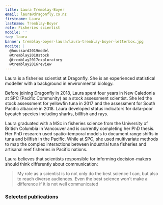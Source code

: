 ```yaml
---
title: Laura Tremblay-Boyer
email: laura@dragonfly.co.nz
firstname: Laura
lastname: Tremblay-Boyer
role: Fisheries scientist
mobile: ''
tag: laura
banner: tremblay-boyer-laura/laura-tremblay-boyer-letterbox.jpg
nocite: |
  @houssard2019model
  @tremblay2018stock
  @tremblay2017exploratory
  @tremblay2016review
---
```

Laura is a fisheries scientist at Dragonfly. She is an experienced statistical modeller with a background in environmental biology.
<!--more-->

Before joining Dragonfly in 2018, Laura spent four years in New Caledonia at SPC
(Pacific Community) as a stock assessment scientist. She led the stock
assessment for yellowfin tuna in 2017 and the assessment for South Pacific
albacore in 2018. Laura developed status indicators for data-poor bycatch
species including sharks, billfish and rays.

Laura graduated with a MSc in fisheries science from the University of British
Columbia in Vancouver and is currently completing her PhD thesis. Her PhD
research used spatio-temporal models to document range shifts in tuna and
billfish in the Pacific.  While at SPC, she used multivariate methods to map the
complex interactions between industrial tuna fisheries and artisanal reef
fisheries in Pacific nations.

Laura believes that scientists responsible for informing decision-makers should
think differently about communication:

> My role as a scientist is to not only do the best science I can, but also to
reach diverse audiences. Even the best science won't make a difference if it is not well communicated

### Selected publications


